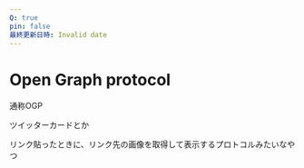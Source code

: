 ```yaml
---
Q: true
pin: false
最終更新日時: Invalid date
---
```

# Open Graph protocol

通称OGP

ツイッターカードとか

リンク貼ったときに、リンク先の画像を取得して表示するプロトコルみたいなやつ